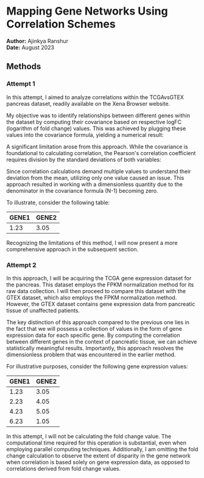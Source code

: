 # Mapping Gene Networks Using Correlation Schemes

**Author:** Ajinkya Ranshur  
**Date:** August 2023

## Methods

### Attempt 1

In this attempt, I aimed to analyze correlations within the TCGAvsGTEX pancreas dataset, readily available on the Xena Browser website.

My objective was to identify relationships between different genes within the dataset by computing their covariance based on respective logFC (logarithm of fold change) values. This was achieved by plugging these values into the covariance formula, yielding a numerical result:


A significant limitation arose from this approach. While the covariance is foundational to calculating correlation, the Pearson's correlation coefficient requires division by the standard deviations of both variables:


Since correlation calculations demand multiple values to understand their deviation from the mean, utilizing only one value caused an issue. This approach resulted in working with a dimensionless quantity due to the denominator in the covariance formula (N-1) becoming zero.

To illustrate, consider the following table:

| GENE1 | GENE2 |
|-------|-------|
| 1.23  | 3.05  |

Recognizing the limitations of this method, I will now present a more comprehensive approach in the subsequent section.

### Attempt 2

In this approach, I will be acquiring the TCGA gene expression dataset for the pancreas. This dataset employs the FPKM normalization method for its raw data collection. I will then proceed to compare this dataset with the GTEX dataset, which also employs the FPKM normalization method. However, the GTEX dataset contains gene expression data from pancreatic tissue of unaffected patients.

The key distinction of this approach compared to the previous one lies in the fact that we will possess a collection of values in the form of gene expression data for each specific gene. By computing the correlation between different genes in the context of pancreatic tissue, we can achieve statistically meaningful results. Importantly, this approach resolves the dimensionless problem that was encountered in the earlier method.

For illustrative purposes, consider the following gene expression values:

| GENE1 | GENE2 |
|-------|-------|
| 1.23  | 3.05  |
| 2.23  | 4.05  |
| 4.23  | 5.05  |
| 6.23  | 1.05  |

In this attempt, I will not be calculating the fold change value. The computational time required for this operation is substantial, even when employing parallel computing techniques. Additionally, I am omitting the fold change calculation to observe the extent of disparity in the gene network when correlation is based solely on gene expression data, as opposed to correlations derived from fold change values.
